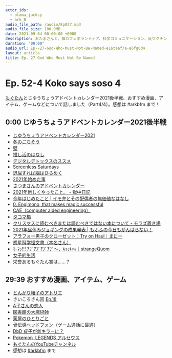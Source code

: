 ```yaml
---
actor_ids:
  - otama_jacksy
  - ark_B
audio_file_path: /audio/Ep027.mp3
audio_file_size: 100.0MB
date: 2021-09-04 00:00:00 +0900
description: おたまさんと、猫カフェボランティア、科学コミュニケーション、反ワクチン監視、ドラえもん、絶滅動物は蘇らせるべきか、ミッドサマー、保護猫のススメなどについて話しました。
duration: "00:00"
audio_url: Ep--27-God-Who-Must-Not-Be-Named-e16taaf/a-a6fg6d4
layout: article
title: Ep. 27 God Who Must Not Be Named
---
```


# Ep. 52-4 Koko says soso 4

[もぐたん](https://twitter.com/kokomakige)とじゆうちょうアドベントカレンダー2021後半戦、おすすめ漫画、アイテム、ゲームなどについて話しました（Part4/4）。感想は #arkbfm まで！

## 0:00 じゆうちょうアドベントカレンダー2021後半戦

* [じゆうちょうアドベントカレンダー2021](https://adventar.org/calendars/6310)
* [冬のごちそう](https://note.com/romancing_park/n/n29ca8f68d075)
* [壁](https://note.com/otama_jacksy/n/ne8ee52b0ad81)
* [推し活のはなし](https://kajilaw.com/%e8%a6%8b%e3%81%9f%e3%81%93%e3%81%a8%e3%82%82%e3%81%aa%e3%81%84%e3%81%8f%e3%82%89%e3%81%84/)
* [デジタルデトックスのススメ](https://note.com/taniiii/n/na4aa40fd7133)
* [Screenless Saturdays](https://www.theminimalists.com/screenless/)
* [退屈すれば脳はひらめく](https://amzn.to/3uNSYEC)
* [2021年始めた事](https://twitter.com/kokomakige/status/1471582943743291399?s=20)
* [さつまさんのアドベントカレンダー](https://twitter.com/satsumabushi/status/1334512720381575168?s=21)
* [2021年新しくやったこと。 - 獄中日記](https://mutoreimu.hatenablog.com/entry/2021/12/19/034855)
* [今年はじめたこと | イモ弁とその配偶者の無価値なはなし](https://kajilaw.com/今年はじめたこと/)
* [0. Engimono, that makes magic successful](https://hinata152.github.io/engimono/episode/0)
* [CAE（computer aided engineering）](https://ja.wikipedia.org/wiki/CAE)
* [タコマ橋](https://youtu.be/VJ0JILWo_vw)
* [クリスマスに読むべきまたは読むべきではない本について - モラズ置き場](https://blog.goo.ne.jp/morazu/e/dd14a8174936c9f694118d4b32cb9023)
* [2021年昼休みジョギングの成果発表 | もふふの今日もがんばらない！](https://mofchan.com/jogging2021)
* [アラフォー男子のクローゼット：Try on Haul｜まにー](https://note.com/maraky99/n/n37d3d1a539d3)
* [惑星科学怪文書（本名さん）](https://syu-ya.hatenablog.com/entry/2021/12/25/020341)
* [ﾏｰﾏｯ!!! ｱﾌﾞｱﾌﾞｱﾌﾞｱﾌﾞ～、ｷｬｯｷｬｯ｜strangeQuom](https://note.com/strangequ0m/n/na167304cc85b)
* [女子的生活](https://amzn.to/3oKiZ3K)
* 栄誉あるもぐたん賞は……？

## 29:39 おすすめ漫画、アイテム、ゲーム

* [とんがり帽子のアトリエ](https://amzn.to/3BjWd83)
* さいころさん回 [Ep.18](https://anchor.fm/arkbfm/episodes/Ep--18-Never-stop-at-a-red-light-e11qddq)
* [A子さんの恋人](https://amzn.to/3JoU4L7)
* [図書館の大魔術師](https://amzn.to/34yq4xI)
* [薬屋のひとりごと](https://amzn.to/3LvEPBV)
* [骨伝導ヘッドフォン](https://amzn.to/3BlRCSH)（ゲーム通話に最適）
* [DbD 貞子が新キラーに？](https://www.famitsu.com/news/202202/12251083.html)
* [Pokemon  LEGENDS アルセウス](https://www.pokemon.co.jp/ex/legends_arceus/ja/)
* [もぐたんのYouTubeチャンネル](https://youtu.be/bzkqFRIUt8k)
* 感想は [#arkbfm](https://twitter.com/hashtag/arkbfm) まで